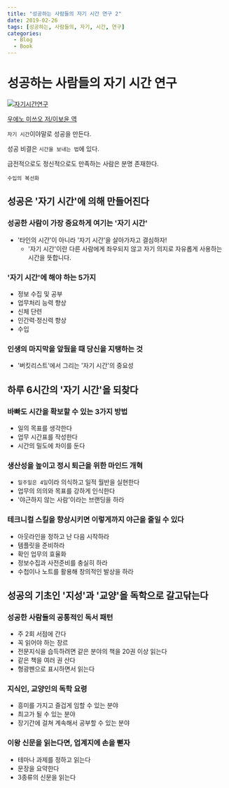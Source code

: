 ```yaml
---
title: "성공하는 사람들의 자기 시간 연구 2"
date: 2019-02-26
tags: [성공하는, 사람들의, 자기, 시간, 연구]
categories:
  - Blog
  - Book
---
```


# 성공하는 사람들의 자기 시간 연구

[![자기시간연구](http://image.yes24.com/goods/64464976/147x215)](http://blog.yes24.com/lib/adon/View.aspx?blogid=9654534&goodsno=64464976&idx=26759&ADON_TYPE=B&regs=b)

[우에노 미쓰오 저/이보윤 역](http://blog.yes24.com/lib/adon/View.aspx?blogid=9654534&goodsno=64464976&idx=26759&ADON_TYPE=B&regs=b)

`자기 시간`이야말로 성공을 만든다.

성공 비결은 `시간을 보내는 법`에 있다.

금전적으로도 정신적으로도 만족하는 사람은 분명 존재한다.

`수입의 복선화`

## 성공은 '자기 시간'에 의해 만들어진다

### 성공한 사람이 가장 중요하게 여기는 '자기 시간'

- '타인의 시간'이 아니라 '자기 시간'을 살아가자고 결심하자!
  - '자기 시간'이란 다른 사람에게 좌우되지 않고 자기 의지로 자유롭게 사용하는 시간을 뜻합니다.

### '자기 시간'에 해야 하는 5가지

- 정보 수집 및 공부
- 업무처리 능력 향상
- 신체 단련
- 인간력·정신력 향상
- 수입

### 인생의 마지막을 앞뒀을 때 당신을 지탱하는 것

- '버킷리스트'에서 그리는 '자기 시간'의 중요성

## 하루 6시간의 '자기 시간'을 되찾다

### 바빠도 시간을 확보할 수 있는 3가지 방법

- 일의 목표를 생각한다
- 업무 시간표를 작성한다
- 시간의 밀도에 차이를 둔다

### 생산성을 높이고 정시 퇴근을 위한 마인드 개혁

- `일주일은 4일`이라 의식하고 일적 월반을 실현한다
- 업무의 의의와 목표를 강하게 인식한다
- '야근하지 않는 사람'이라는 브랜딩을 하라

### 테크니컬 스킬을 향상시키면 이렇게까지 야근을 줄일 수 있다

- 아웃라인을 정하고 난 다음 시작하라
- 템플릿을 준비하라
- 확인 업무의 효율화
- 정보수집과 사전준비를 충실히 하라
- 수첩이나 노트를 활용해 창의적인 발상을 하라

## 성공의 기초인 '지성'과 '교양'을 독학으로 갈고닦는다

### 성공한 사람들의 공통적인 독서 패턴

- 주 2회 서점에 간다
- 꼭 읽어야 하는 장르
- 전문지식을 습득하려면 같은 분야의 책을 20권 이상 읽는다
- 같은 책을 여러 권 산다
- 형광펜으로 표시하면서 읽는다

### 지식인, 교양인의 독학 요령

- 흥미를 가지고 즐겁게 임할 수 있는 분야
- 최고가 될 수 있는 분야
- 장기간에 걸쳐 계속해서 공부할 수 있는 분야

### 이왕 신문을 읽는다면, 업계지에 손을 뻗자

- 테마나 과제를 정하고 읽는다
- 문장을 요약한다
- 3종류의 신문을 읽는다
